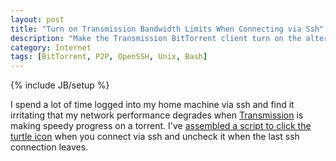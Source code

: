 ```yaml
---
layout: post
title: "Turn on Transmission Bandwidth Limits When Connecting via Ssh"
description: "Make the Transmission BitTorrent client turn on the alternate bandwidth limits (turtle mode) when you login over ssh and turn back on when you log out of the last ssh connection."
category: Internet
tags: [BitTorrent, P2P, OpenSSH, Unix, Bash]
---
```

{% include JB/setup %}

I spend a lot of time logged into my home machine via ssh and find it irritating that my network performance degrades when [Transmission](http://www.transmissionbt.com/) is making speedy progress on a torrent. I've [assembled a script to click the turtle icon](https://gist.github.com/WIZARDISHUNGRY/5613184) when you connect via ssh and uncheck it when the last ssh connection leaves.
